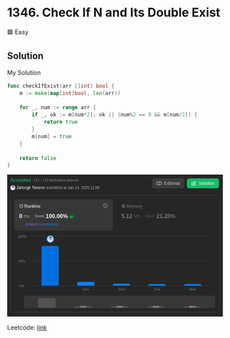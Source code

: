 # 1346. Check If N and Its Double Exist

🟩 Easy

## Solution

My Solution

```go
func checkIfExist(arr []int) bool {
    m := make(map[int]bool, len(arr))

    for _, num := range arr {
        if _, ok := m[num*2]; ok || (num%2 == 0 && m[num/2]) {
            return true
        }
        m[num] = true
    }

    return false
}
```

![result](1346.png)

Leetcode: [link](https://leetcode.com/problems/check-if-n-and-its-double-exist/description/)
